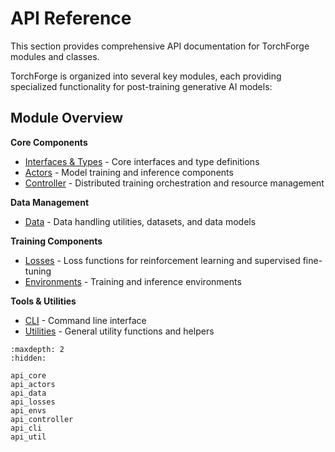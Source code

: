 # API Reference

This section provides comprehensive API documentation for TorchForge modules and classes.

TorchForge is organized into several key modules, each providing specialized functionality for post-training generative AI models:

## Module Overview

**Core Components**
- [Interfaces & Types](api_core.md) - Core interfaces and type definitions
- [Actors](api_actors.md) - Model training and inference components
- [Controller](api_controller.md) - Distributed training orchestration and resource management

**Data Management**
- [Data](api_data.md) - Data handling utilities, datasets, and data models

**Training Components**
- [Losses](api_losses.md) - Loss functions for reinforcement learning and supervised fine-tuning
- [Environments](api_envs.md) - Training and inference environments

**Tools & Utilities**
- [CLI](api_cli.md) - Command line interface
- [Utilities](api_util.md) - General utility functions and helpers

```{toctree}
:maxdepth: 2
:hidden:

api_core
api_actors
api_data
api_losses
api_envs
api_controller
api_cli
api_util
```
